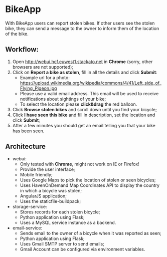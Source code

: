 # BikeApp
With BikeApp users can report stolen bikes. If other users see the stolen bike, they can send a message to the owner to inform them of the location of the bike.

## Workflow:
1. Open http://webui.hcf.euwest1.stackato.net in **Chrome** (sorry, other browsers are not supported);
2. Click on **Report a bike as stolen**, fill in all the details and click **Submit**:
   * Example url for a photo: https://upload.wikimedia.org/wikipedia/commons/4/41/Left_side_of_Flying_Pigeon.jpg
   * Please use a valid email address. This email will be used to receive notifications about sightings of your bike;
   * To select the location please **click&drag** the red balloon.
3. Click **Browse stolen bikes** and scroll down until you find your bicycle;
4. Click **I have seen this bike** and fill in description, set the location and click **Submit**;
5. After a few minutes you should get an email telling you that your bike has been seen.

## Architecture
* webui:
  * Only tested with **Chrome**, might not work on IE or Firefox!
  * Provide the user interface;
  * Mobile friendly;
  * Uses Google Maps to pick the location of stolen or seen bicycles;
  * Uses HavenOnDemand Map Coordinates API to display the country in which a bicycle was stolen;
  * AngularJS application;
  *	Uses the staticfile-buildpack;
* storage-service:
  * Stores records for each stolen bicycle;
  * Python application using Flask;
  * Uses a MySQL service instance as a backend.
* email-service:
  * Sends email to the owner of a bicycle when it was reported as seen;
  * Python application using Flask;
  * Uses Gmail SMTP server to send emails;
  * Gmail Account can be configured via environment variables.
